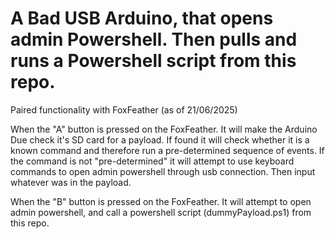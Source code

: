 # A Bad USB Arduino, that opens admin Powershell. Then pulls and runs a Powershell script from this repo.

Paired functionality with FoxFeather (as of 21/06/2025)

When the "A" button is pressed on the FoxFeather. It will make the Arduino Due check it's SD card for a payload. 
If found it will check whether it is a known command and therefore run a pre-determined sequence of events.
If the command is not "pre-determined" it will attempt to use keyboard commands to open admin powershell through usb connection.
Then input whatever was in the payload.

When the "B" button is pressed on the FoxFeather. It will attempt to open admin powershell, and call a powershell script (dummyPayload.ps1) from this repo.
